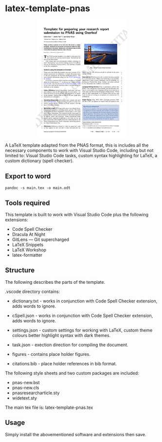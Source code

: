 # latex-template-pnas

<p align="center">
    <img src="./img/main.png" width="300">
</p>

A LaTeX template adapted from the PNAS format, this is includes all the necessary components to work with Visual Studio Code, including but not limited to:  Visual Studio Code tasks, custom syntax highlighting for LaTeX, a custom dictionary (spell checker).

## Export to word

```
pandoc -s main.tex -o main.odt
```

## Tools required
This template is built to work with Visual Studio Code plus the following extensions:

- Code Spell Checker
- Dracula At Night
- GitLens — Git supercharged
- LaTeX Snippets
- LaTeX Workshop
- latex-formatter

## Structure
The following describes the parts of the template.

.vscode directory contains:
- dictionary.txt - works in conjunction with Code Spell Checker extension, adds words to ignore.
- cSpell.json - works in conjunction with Code Spell Checker extension, adds words to ignore.
- settings.json - custom settings for working with LaTeX, custom theme colours better highlight syntax with dark themes.
- task.json - exection direction for compiling the document.

- figures - contains place holder figures.
- citations.bib - place holder references in bib format.

The following style sheets and two custom packages are included:
- pnas-new.bst
- pnas-new.cls
- pnasresearcharticle.sty
- widetext.sty

The main tex file is: latex-template-pnas.tex

## Usage
Simply install the abovementioned software and extensions then save.
